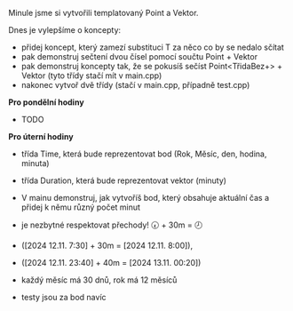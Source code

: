 Minule jsme si vytvořili templatovaný Point a Vektor.

Dnes je vylepšíme o koncepty:
- přidej koncept, který zamezí substituci T za něco co by se nedalo sčítat
- pak demonstruj sečtení dvou čísel pomocí součtu Point<int> + Vektor<int>
- pak demonstruj koncepty tak, že se pokusíš sečíst Point<TřidaBez+> + Vektor<Trida> (tyto třídy stačí mít v main.cpp)
- nakonec vytvoř dvě třídy (stačí v main.cpp, případně test.cpp)

**Pro pondělní hodiny**
- TODO

**Pro úterní hodiny**
- třída Time, která bude reprezentovat bod (Rok, Měsíc, den, hodina, minuta)
- třída Duration, která bude reprezentovat vektor (minuty)
- V mainu demonstruj, jak vytvoříš bod, který obsahuje aktuální čas a přidej k němu různý počet minut
- je nezbytné respektovat přechody! 🕢 + 30m = 🕗
- ([2024 12.11. 7:30] + 30m = [2024 12.11. 8:00]),
- ([2024 12.11. 23:40] + 40m = [2024 13.11. 00:20])
- každý měsíc má 30 dnů, rok má 12 měsíců

- testy jsou za bod navíc
